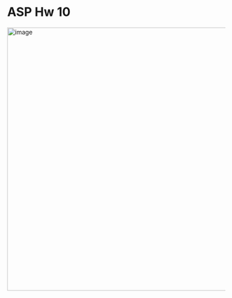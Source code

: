 # ASP Hw 10

<img width="934" height="609" alt="image" src="https://github.com/user-attachments/assets/b075b4ba-8b91-4292-ae2c-0000cbd76f3d" />
